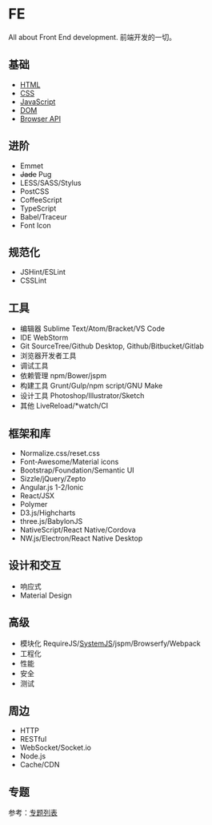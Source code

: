 FE
====

All about Front End development. 前端开发的一切。

基础
----

+ [HTML](./html/readme.md)
+ [CSS](./css/readme.md)
+ [JavaScript](./javascript/readme.md)
+ [DOM](./dom/readme.md)
+ [Browser API](./browser-api/readme.md)

进阶
----

+ Emmet
+ ~~Jade~~ Pug
+ LESS/SASS/Stylus
+ PostCSS
+ CoffeeScript
+ TypeScript
+ Babel/Traceur
+ Font Icon

规范化
----

+ JSHint/ESLint
+ CSSLint

工具
----

+ 编辑器 Sublime Text/Atom/Bracket/VS Code
+ IDE WebStorm
+ Git SourceTree/Github Desktop, Github/Bitbucket/Gitlab
+ 浏览器开发者工具
+ 调试工具
+ 依赖管理 npm/Bower/jspm
+ 构建工具 Grunt/Gulp/npm script/GNU Make
+ 设计工具 Photoshop/Illustrator/Sketch
+ 其他 LiveReload/*watch/CI

框架和库
----

+ Normalize.css/reset.css
+ Font-Awesome/Material icons
+ Bootstrap/Foundation/Semantic UI
+ Sizzle/jQuery/Zepto
+ Angular.js 1-2/Ionic
+ React/JSX
+ Polymer
+ D3.js/Highcharts
+ three.js/BabylonJS
+ NativeScript/React Native/Cordova
+ NW.js/Electron/React Native Desktop

设计和交互
----

+ 响应式
+ Material Design

高级
----

+ 模块化 RequireJS/[SystemJS](./modular/system.js.md)/jspm/Browserfy/Webpack
+ 工程化
+ 性能
+ 安全
+ 测试

周边
----

+ HTTP
+ RESTful
+ WebSocket/Socket.io
+ Node.js
+ Cache/CDN

专题
----

参考：[专题列表](./demo/readme.md)
